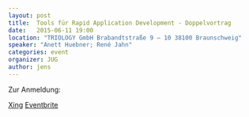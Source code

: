 ```yaml
---
layout: post
title:  Tools für Rapid Application Development - Doppelvortrag
date:   2015-06-11 19:00
location: "TRIOLOGY GmbH Brabandtstraße 9 – 10 38100 Braunschweig"
speaker: "Anett Huebner; René Jahn"
categories: event
organizer: JUG
author: jens
---
```



Zur Anmeldung:

[Xing](https://www.xing.com/events/...)
[Eventbrite](https://www.eventbrite.de/e/...)